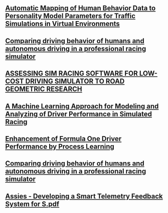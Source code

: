 ## [Automatic Mapping of Human Behavior Data to Personality Model Parameters for Traffic Simulations in Virtual Environments](https://www.webofscience.com/wos/alldb/full-record/WOS:000376490300040)

## [Comparing driving behavior of humans and autonomous driving in a professional racing simulator](https://journals.plos.org/plosone/article?id=10.1371/journal.pone.0245320)

## [ASSESSING SIM RACING SOFTWARE FOR LOW-COST DRIVING SIMULATOR TO ROAD GEOMETRIC RESEARCH](https://riubu.ubu.es/bitstream/handle/10259/6929/Higuera_CIT2021_1377-1391.pdf;jsessionid=9CE591B96F85E68DDD7C74EC57C00944?sequence=1)

## [A Machine Learning Approach for Modeling and Analyzing of Driver Performance in Simulated Racing](https://link.springer.com/content/pdf/10.1007/978-3-031-26438-2_8.pdf)

## [Enhancement of Formula One Driver Performance by Process Learning](https://essay.utwente.nl/89793/1/Moghaddar_BA_EEMCS.pdf)

## [Comparing driving behavior of humans and autonomous driving in a professional racing simulator](https://www.webofscience.com/api/gateway?GWVersion=2&SrcAuth=DOISource&SrcApp=UA&KeyAID=10.1371%2Fjournal.pone.0245320&DestApp=DOI&SrcAppSID=EUW1ED0D624sqFlABwfuJrduWiBbW&SrcJTitle=PLOS+ONE&DestDOIRegistrantName=Public+Library+of+Science)

## [Assies - Developing a Smart Telemetry Feedback System for S.pdf](https://essay.utwente.nl/87322/1/Assies_BA_EEMS.pdf)
